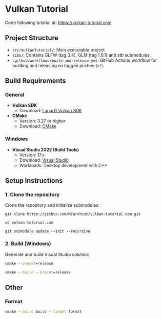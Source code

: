 # Vulkan Tutorial
Code following tutorial at:
https://vulkan-tutorial.com

## Project Structure
- `src/VulkanTutorial/`: Main executable project.
- `libs/`: Contains GLFW (tag 3.4), GLM (tag 1.0.1) and stb submodules.
- `.github/workflows/build-and-release.yml`: GitHub Actions workflow for building and releasing on tagged pushes (`v*`).

## Build Requirements

### General
- **Vulkan SDK**
  - Download: [LunarG Vulkan SDK](https://vulkan.lunarg.com/)
- **CMake**
  - Version: 3.27 or higher
  - Download: [CMake](https://cmake.org/download/)

### Windows
- **Visual Studio 2022 (Build Tools)**
  - Version: 17.x
  - Download: [Visual Studio](https://visualstudio.microsoft.com/downloads/)
  - Workloads: Desktop development with C++

## Setup Instructions

### 1. Clone the repository
Clone the repository and initialize submodules:
```
git clone https://github.com/MTurnhout/vulkan-tutorial.com.git
```
```
cd vulkan-tutorial.com
```
```
git submodule update --init --recursive
```

### 2. Build (Windows)
Generate and build Visual Studio solution:
```cmd
cmake --preset=release
```
```cmd
cmake --build --preset=release
```

## Other

### Format
```cmd
cmake --build build --target format
```